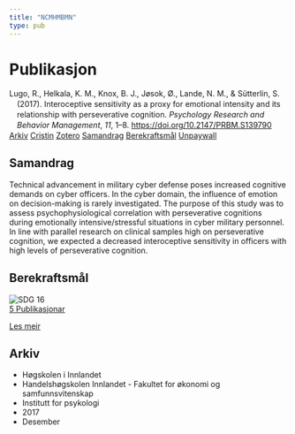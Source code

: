 ```yaml
---
title: "NCMHMBMN"
type: pub
---
```

<h1>Publikasjon</h1>
<article id="csl-bib-container-NCMHMBMN" class="csl-bib-container">
  <div class="csl-bib-body" style="line-height: 1.35; padding-left: 1em; text-indent:-1em;">
  <div class="csl-entry">Lugo, R., Helkala, K. M., Knox, B. J., J&#xF8;sok, &#xD8;., Lande, N. M., &amp; S&#xFC;tterlin, S. (2017). Interoceptive sensitivity as a proxy for emotional intensity and its relationship with perseverative cognition. <i>Psychology Research and Behavior Management</i>, <i>11</i>, 1&#x2013;8. <a href="https://doi.org/10.2147/PRBM.S139790">https://doi.org/10.2147/PRBM.S139790</a></div>
</div>
  <div class="csl-bib-buttons">
    <a href="#taxonomy-article-NCMHMBMN" class="csl-bib-button">Arkiv</a>
    <a href="https://app.cristin.no/results/show.jsf?id=1529200" alt="Cristin URL" class="csl-bib-button">Cristin</a>
    <a href="http://zotero.org/groups/5402882/items/NCMHMBMN" alt="Zotero URL" class="csl-bib-button">Zotero</a>
    <a href="#abstract-article-NCMHMBMN" class="csl-bib-button">Samandrag</a>
    <a href="#sdg-article-NCMHMBMN" class="csl-bib-button">Berekraftsmål</a>
    <a href="https://www.dovepress.com/getfile.php?fileID=39785" class="csl-bib-button">Unpaywall</a>
  </div>
  <div id="csl-bib-meta-container-NCMHMBMN"></div>
</article>
<div id="csl-bib-meta-NCMHMBMN" class="csl-bib-meta">
  <article id="abstract-article-NCMHMBMN" class="abstract-article">
    <h1>Samandrag</h1>
    Technical advancement in military cyber defense poses increased cognitive demands on cyber officers. In the cyber domain, the influence of emotion on decision-making is rarely investigated. The purpose of this study was to assess psychophysiological correlation with perseverative cognitions during emotionally intensive/stressful situations in cyber military personnel. In line with parallel research on clinical samples high on perseverative cognition, we expected a decreased interoceptive sensitivity in officers with high levels of perseverative cognition.
  </article>
  <article id="sdg-article-NCMHMBMN" class="sdg-article">
    <h1>Berekraftsmål</h1>
    <div class="sdg-container"><div id="sdg16" class="sdg"> <img src="{{< params subfolder >}}images/sdg/sdg16_no.png" class="image" alt="SDG 16"> <div class="sdg-overlay"> <a href="{{< params subfolder >}}no/archive/?sdg=16#archive" class="sdg-publication-count"><span>5</span> Publikasjonar</a> <p><a href="NA" class="sdg-read-more">Les meir</a></p> </div> </div></div>
  </article>
  <article id="taxonomy-article-NCMHMBMN" class="taxonomy-article">
    <h1>Arkiv</h1>
    <ul>
      <li>Høgskolen i Innlandet</li>
      <li>Handelshøgskolen Innlandet - Fakultet for økonomi og samfunnsvitenskap</li>
      <li>Institutt for psykologi</li>
      <li>2017</li>
      <li>Desember</li>
    </ul>
  </article>
</div>
